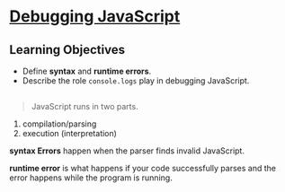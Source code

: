# [Debugging JavaScript](https://login.codingdojo.com/m/754/16713/124465)

## Learning Objectives

- Define __syntax__ and __runtime errors__.
- Describe the role `console.logs` play in debugging JavaScript.

##

>JavaScript runs in two parts.

1. compilation/parsing
1. execution (interpretation)

__syntax Errors__ happen when the parser finds invalid JavaScript.

__runtime error__ is what happens if your code successfully parses and the error happens while the program is running.